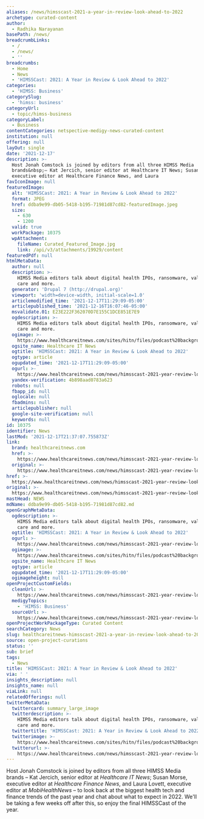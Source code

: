 ```yaml
---
aliases: /news/himsscast-2021-a-year-in-review-look-ahead-to-2022
archetype: curated-content
author:
  - Radhika Narayanan
basePath: /news/
breadcrumbLinks:
  - /
  - /news/
  - ''
breadcrumbs:
  - Home
  - News
  - 'HIMSSCast: 2021: A Year in Review & Look Ahead to 2022'
categories:
  - 'HIMSS: Business'
categorySlug:
  - 'himss: business'
categoryUrl:
  - topic/himss-business
categoryLabel:
  - Business
contentCategories: netspective-medigy-news-curated-content
institution: null
offering: null
layOut: single
date: '2021-12-17'
description: >-
  Host Jonah Comstock is joined by editors from all three HIMSS Media
  brands&nbsp;– Kat Jercich, senior editor at Healthcare IT News; Susan Morse,
  executive editor at Healthcare Finance News, and Laura 
favIconImage: null
featuredImage:
  alt: 'HIMSSCast: 2021: A Year in Review & Look Ahead to 2022'
  format: JPEG
  href: ddba9e99-db05-5418-b195-71981d87cd82-featuredImage.jpeg
  size:
    - 630
    - 1200
  valid: true
  workPackage: 10375
  wpAttachment:
    fileName: Curated_Featured_Image.jpg
    link: /api/v3/attachments/19929/content
featuredPdf: null
htmlMetaData:
  author: null
  description: >-
    HIMSS Media editors talk about digital health IPOs, ransomware, value-based
    care and more.
  generator: 'Drupal 7 (http://drupal.org)'
  viewport: 'width=device-width, initial-scale=1.0'
  articlemodified_time: '2021-12-17T11:29:09-05:00'
  articlepublished_time: '2021-12-16T16:07:46-05:00'
  msvalidate.01: E23E222F362070D7E155C1DCE851E7E9
  ogdescription: >-
    HIMSS Media editors talk about digital health IPOs, ransomware, value-based
    care and more.
  ogimage: >-
    https://www.healthcareitnews.com/sites/hitn/files/podcast%20background%20template_0.jpg
  ogsite_name: Healthcare IT News
  ogtitle: 'HIMSSCast: 2021: A Year in Review & Look Ahead to 2022'
  ogtype: article
  ogupdated_time: '2021-12-17T11:29:09-05:00'
  ogurl: >-
    https://www.healthcareitnews.com/news/himsscast-2021-year-review-look-ahead-2022
  yandex-verification: 4b898aad0783a623
  robots: null
  fbapp_id: null
  oglocale: null
  fbadmins: null
  articlepublisher: null
  google-site-verification: null
  keywords: null
id: 10375
identifier: News
lastMod: '2021-12-17T21:37:07.755873Z'
link:
  brand: healthcareitnews.com
  href: >-
    https://www.healthcareitnews.com/news/himsscast-2021-year-review-look-ahead-2022
  original: >-
    https://www.healthcareitnews.com/news/himsscast-2021-year-review-look-ahead-2022
href: >-
  https://www.healthcareitnews.com/news/himsscast-2021-year-review-look-ahead-2022
original: >-
  https://www.healthcareitnews.com/news/himsscast-2021-year-review-look-ahead-2022
mastHead: NEWS
mdName: ddba9e99-db05-5418-b195-71981d87cd82.md
openGraphMetaData:
  ogdescription: >-
    HIMSS Media editors talk about digital health IPOs, ransomware, value-based
    care and more.
  ogtitle: 'HIMSSCast: 2021: A Year in Review & Look Ahead to 2022'
  ogurl: >-
    https://www.healthcareitnews.com/news/himsscast-2021-year-review-look-ahead-2022
  ogimage: >-
    https://www.healthcareitnews.com/sites/hitn/files/podcast%20background%20template_0.jpg
  ogsite_name: Healthcare IT News
  ogtype: article
  ogupdated_time: '2021-12-17T11:29:09-05:00'
  ogimageheight: null
openProjectCustomFields:
  cleanUrl: >-
    https://www.healthcareitnews.com/news/himsscast-2021-year-review-look-ahead-2022
  medigyTopics:
    - 'HIMSS: Business'
  sourceUrl: >-
    https://www.healthcareitnews.com/news/himsscast-2021-year-review-look-ahead-2022
openProjectWorkPackageType: Curated Content
searchCategory: News
slug: healthcareitnews-himsscast-2021-a-year-in-review-look-ahead-to-2022
source: open-project-curations
status: ''
sub: brief
tags:
  - News
title: 'HIMSSCast: 2021: A Year in Review & Look Ahead to 2022'
via: ' '
insights_description: null
insights_name: null
viaLink: null
relatedOfferings: null
twitterMetaData:
  twittercard: summary_large_image
  twitterdescription: >-
    HIMSS Media editors talk about digital health IPOs, ransomware, value-based
    care and more.
  twittertitle: 'HIMSSCast: 2021: A Year in Review & Look Ahead to 2022'
  twitterimage: >-
    https://www.healthcareitnews.com/sites/hitn/files/podcast%20background%20template_0.jpg
  twitterurl: >-
    https://www.healthcareitnews.com/news/himsscast-2021-year-review-look-ahead-2022
---
```

<p>Host Jonah Comstock is joined by editors from all three HIMSS Media brands&nbsp;– Kat Jercich, senior editor at <i>Healthcare IT News</i>; Susan Morse, executive editor at <i>Healthcare Finance News</i>, and Laura Lovett, executive editor at <i>MobiHealthNews</i>&nbsp;– to look back at the biggest health tech and finance trends of the past year&nbsp;and chat about what to expect in 2022. We'll be taking a few&nbsp;weeks off after this, so enjoy the final HIMSSCast of the year.</p>